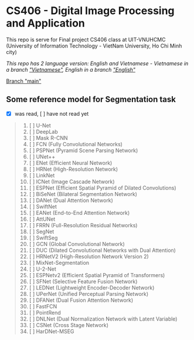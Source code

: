# CS406 - Digital Image Processing and Application
This repo is serve for Final project CS406 class at UIT-VNUHCMC (University of Information Technology - VietNam University, Ho Chi Minh city)

*This repo has 2 language version: English and Vietnamese - Vietnamese in a branch ["Vietnamese"](https://github.com/MysteryRune/CS406-Digital_Image_Processing_Application/tree/Vietnamese), English in a branch ["English"](https://github.com/MysteryRune/CS406-Digital_Image_Processing_Application/tree/English)*

[Branch "main"](https://github.com/MysteryRune/CS406-Digital_Image_Processing_Application)

## Some reference model for Segmentation task

* [x] was read, [ ] have not read yet

> 1. [ ] U-Net
> 2. [ ] DeepLab
> 3. [ ] Mask R-CNN
> 4. [ ] FCN (Fully Convolutional Networks)
> 5. [ ] PSPNet (Pyramid Scene Parsing Network)
> 6. [ ] UNet++
> 7. [ ] ENet (Efficient Neural Network)
> 8. [ ] HRNet (High-Resolution Network)
> 9. [ ] LinkNet
> 10. [ ] ICNet (Image Cascade Network)
> 11. [ ] ESPNet (Efficient Spatial Pyramid of Dilated Convolutions)
> 12. [ ] BiSeNet (Bilateral Segmentation Network)
> 13. [ ] DANet (Dual Attention Network)
> 14. [ ] SwiftNet
> 15. [ ] EANet (End-to-End Attention Network)
> 16. [ ] AttUNet
> 17. [ ] FRRN (Full-Resolution Residual Networks)
> 18. [ ] SegNet
> 19. [ ] SwiftSeg
> 20. [ ] GCN (Global Convolutional Network)
> 21. [ ] DUC (Dilated Convolutional Networks with Dual Attention)
> 22. [ ] HRNetV2 (High-Resolution Network Version 2)
> 23. [ ] MixNet-Segmentation
> 24. [ ] U-2-Net
> 25. [ ] ESPNetv2 (Efficient Spatial Pyramid of Transformers)
> 26. [ ] SFNet (Selective Feature Fusion Network)
> 27. [ ] LEDNet (Lightweight Encoder-Decoder Network)
> 28. [ ] UPerNet (Unified Perceptual Parsing Network)
> 29. [ ] DFANet (Dual Fusion Attention Network)
> 30. [ ] FastFCN
> 31. [ ] PointRend
> 32. [ ] DNLNet (Dual Normalization Network with Latent Variable)
> 33. [ ] CSNet (Cross Stage Network)
> 34. [ ] HarDNet-MSEG

